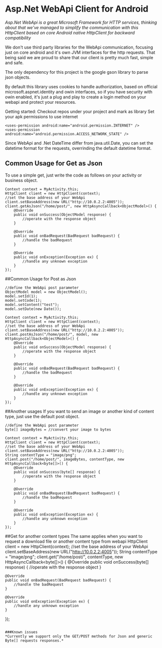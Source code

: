 # Asp.Net WebApi Client for Android
*Asp.Net WebApi is a great Microsoft Framework for HTTP services, thinking about that we've managed to simplify the communication with this HttpClient based on core Android native HttpClient for backward compatibility*

We don't use third party libraries for the WebApi communication, focusing just on core android and it's own JVM interfaces for the http requests. That being said we are proud to share that our client is pretty much fast, simple and safe.

The only dependency for this project is the google gson library to parse json objects.

By default this library uses cookies to handle authorization, based on official microsoft.aspnet.identity and owin interfaces, so if you have security with owin enabled, it's just a plug and play to create a login method on your webapi and protect your resources.

Getting started:
Checkout repos under your project and mark as library
Set your apk permissions to use internet

```
<uses-permission android:name="android.permission.INTERNET" />
<uses-permission android:name="android.permission.ACCESS_NETWORK_STATE" />
```

Since WebApi and .Net DateTime differ from java.util.Date, you can set the datetime format for the requests, overrinding the default datetime format.


## Common Usage for Get as Json
To use a simple get, just write the code as follows on your activity or business object.
```
Context context = MyActivity.this;
HttpClient client = new HttpClient(context);
//set the base address of your WebApi
client.setBaseAddress(new URL("http://10.0.2.2:4005"));
client.getAsJson("/home/post/", new HttpAsyncCallback<ObjectModel>() {
	@Override
	public void onSuccess(ObjectModel response) {
		//operate with the response object
	}

	@Override
	public void onBadRequest(BadRequest badRequest) {
		//handle the badRequest
	}

	@Override
	public void onException(Exception ex) {
		//handle any unknown exception
	}
});
```

##Common Usage for Post as Json
```
//define the WebApi post parameter
ObjectModel model = new ObjectModel();
model.setId(1);
model.setCode(1);
model.setContent("test");
model.setDate(new Date());

Context context = MyActivity.this;
HttpClient client = new HttpClient(context);
//set the base address of your WebApi
client.setBaseAddress(new URL("http://10.0.2.2:4005"));
client.postAsJson("/home/post/", model, new HttpAsyncCallback<ObjectModel>() {
	@Override
	public void onSuccess(ObjectModel response) {
		//operate with the response object
	}

	@Override
	public void onBadRequest(BadRequest badRequest) {
		//handle the badRequest
	}

	@Override
	public void onException(Exception ex) {
		//handle any unknown exception
	}
});
```

##Another usages
If you want to send an image or another kind of content type, just use the default post object.
```
//define the WebApi post parameter
byte[] imageBytes = //convert your image to bytes

Context context = MyActivity.this;
HttpClient client = new HttpClient(context);
//set the base address of your WebApi
client.setBaseAddress(new URL("http://10.0.2.2:4005"));
String contentType = "image/png";
client.post("/home/post/", imageBytes, contentType, new HttpAsyncCallback<byte[]>() {
	@Override
	public void onSuccess(byte[] response) {
		//operate with the response object
	}

	@Override
	public void onBadRequest(BadRequest badRequest) {
		//handle the badRequest
	}

	@Override
	public void onException(Exception ex) {
		//handle any unknown exception
	}
});
```
##Get for another content types
The same applies when you want to request a download file or another content type from webapi
HttpClient client = new HttpClient(context);
//set the base address of your WebApi
client.setBaseAddress(new URL("http://10.0.2.2:4005"));
String contentType = "image/png";
client.get("/home/post/", contentType, new HttpAsyncCallback<byte[]>() {
	@Override
	public void onSuccess(byte[] response) {
		//operate with the response object
	}

	@Override
	public void onBadRequest(BadRequest badRequest) {
		//handle the badRequest
	}

	@Override
	public void onException(Exception ex) {
		//handle any unknown exception
	}
});
```

###Known issues
*Currently we support only the GET/POST methods for Json and generic Byte[] requests responses.*